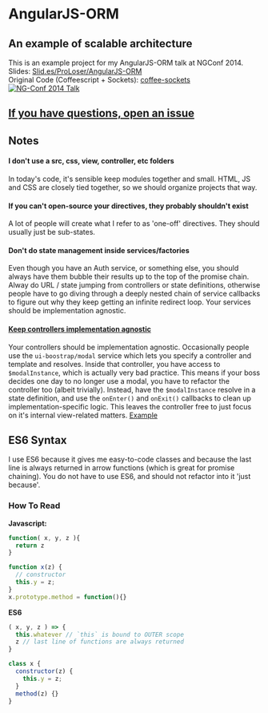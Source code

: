 AngularJS-ORM
=============

## An example of scalable architecture

This is an example project for my AngularJS-ORM talk at NGConf 2014.  
Slides: [Slid.es/ProLoser/AngularJS-ORM](http://slid.es/proloser/angularjs-orm)  
Original Code (Coffeescript + Sockets): [coffee-sockets](https://github.com/ProLoser/AngularJS-ORM/tree/coffee-sockets)  
[![NG-Conf 2014 Talk](http://i1.ytimg.com/vi/Iw-3qgG_ipU/0.jpg)](http://www.youtube.com/watch?v=Iw-3qgG_ipU)


[If you have questions, open an issue](https://github.com/ProLoser/AngularJS-ORM/issues)
--------------------------------------

Notes
-----

#### **I don't use a src, css, view, controller, etc folders**  
In today's code, it's sensible keep modules together and small. HTML, JS and CSS are closely tied together, so we should organize projects that way.

#### **If you can't open-source your directives, they probably shouldn't exist**  
A lot of people will create what I refer to as 'one-off' directives. They should usually just be sub-states.

#### **Don't do state management inside services/factories**  
Even though you have an Auth service, or something else, you should always have them bubble their results up to the top of the promise chain. Alway do URL / state jumping from controllers or state definitions, otherwise people have to go diving through a deeply nested chain of service callbacks to figure out why they keep getting an infinite redirect loop. Your services should be implementation agnostic.

#### **[Keep controllers implementation agnostic](https://github.com/ProLoser/AngularJS-ORM/blob/62ce345d6b6152a332562d58b0ec73d194ca3d8c/modules/Authentication/Login.js#L28-L37)**  
Your controllers should be implementation agnostic. Occasionally people use the `ui-boostrap/modal` service which lets you specify a controller and template and resolves. Inside that controller, you have access to `$modalInstance`, which is actually very bad practice. This means if your boss decides one day to no longer use a modal, you have to refactor the controller too (albeit trivially). Instead, have the `$modalInstance` resolve in a state definition, and use the `onEnter()` and `onExit()` callbacks to clean up implementation-specific logic. This leaves the controller free to just focus on it's internal view-related matters. [Example](https://github.com/ProLoser/AngularJS-ORM/blob/62ce345d6b6152a332562d58b0ec73d194ca3d8c/modules/Authentication/Login.js#L28-L37)

ES6 Syntax
------------

I use ES6 because it gives me easy-to-code classes and because the last line is always returned in arrow functions (which is great for promise chaining). You do not have to use ES6, and should not refactor into it 'just because'.

### How To Read

**Javascript:**
```js
function( x, y, z ){
  return z
}

function x(z) {
  // constructor
  this.y = z;
}
x.prototype.method = function(){}
```
**ES6**
```js
( x, y, z ) => {
  this.whatever // `this` is bound to OUTER scope
  z // last line of functions are always returned
}

class x {
  constructor(z) {
    this.y = z;
  }
  method(z) {}
}
```
